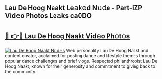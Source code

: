 ## Lau De Hoog Naakt Le𝚊k𝚎d N𝚞𝚍e - Part-iZP Vid𝚎o Photos Le𝚊ks ca0DO

# <h2><a href="http://fb6w61x.evod.top/?m=Lau+De+Hoog+Naakt">🔗 👉🔴 Lau De Hoog Naakt Vid𝚎o Ph𝚘t𝚘s</a></h2>

[![Lau De Hoog Naakt N𝚞d𝚎s](https://i.imgur.com/8V9OHl7.gif)](http://fb6w61x.evod.top/?m=Lau+De+Hoog+Naakt)
Web personality Lau De Hoog Naakt and content creator, acclaimed for posting dance and lifestyle themes through popular dance challenges and brief vlogs. Respected philanthropist Lau De Hoog Naakt, known for their generosity and commitment to giving back to the community. 
